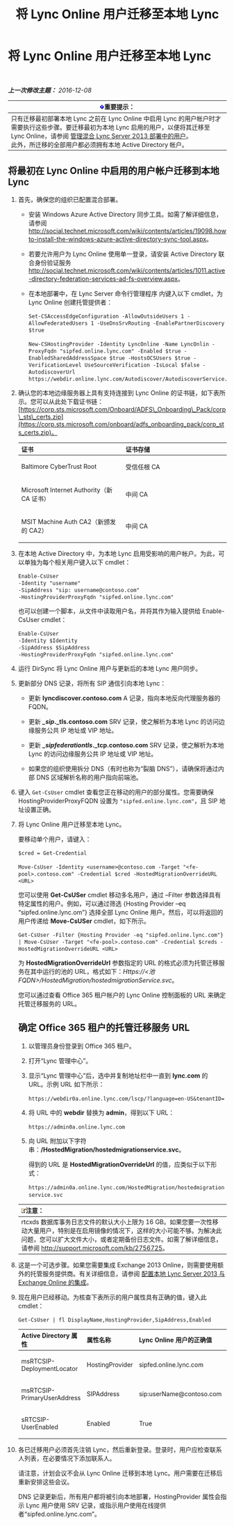 ﻿---
title: 将 Lync Online 用户迁移至本地 Lync
TOCTitle: 将 Lync Online 用户迁移至本地 Lync
ms:assetid: 0e29605b-db2d-4cbf-b6a9-15db6b9fdabc
ms:mtpsurl: https://technet.microsoft.com/zh-cn/library/Dn689115(v=OCS.15)
ms:contentKeyID: 62247371
ms.date: 06/02/2017
mtps_version: v=OCS.15
ms.translationtype: HT
---

# 将 Lync Online 用户迁移至本地 Lync

 

_**上一次修改主题：** 2016-12-08_

<table>
<thead>
<tr class="header">
<th><img src="images/Gg398794.important(OCS.15).gif" title="important" alt="important" />重要提示：</th>
</tr>
</thead>
<tbody>
<tr class="odd">
<td>只有迁移最初部署本地 Lync 之前在 Lync Online 中启用 Lync 的用户帐户时才需要执行这些步骤。要迁移最初为本地 Lync 启用的用户，以便将其迁移至 Lync Online，请参阅 <a href="lync-server-2013-administering-users-in-a-hybrid-deployment.md">管理混合 Lync Server 2013 部署中的用户</a>。<br />
此外，所迁移的全部用户都必须拥有本地 Active Directory 帐户。</td>
</tr>
</tbody>
</table>


## 将最初在 Lync Online 中启用的用户帐户迁移到本地 Lync

1.  首先，确保您的组织已配置混合部署。
    
      - 安装 Windows Azure Active Directory 同步工具。如需了解详细信息，请参阅 <http://social.technet.microsoft.com/wiki/contents/articles/19098.howto-install-the-windows-azure-active-directory-sync-tool.aspx>。
    
      - 若要允许用户为 Lync Online 使用单一登录，请安装 Active Directory 联合身份验证服务 <http://social.technet.microsoft.com/wiki/contents/articles/1011.active-directory-federation-services-ad-fs-overview.aspx>。
    
      - 在本地部署中，在 Lync Server 命令行管理程序 内键入以下 cmdlet，为 Lync Online 创建托管提供者：
        
            Set-CSAccessEdgeConfiguration -AllowOutsideUsers 1 -AllowFederatedUsers 1 -UseDnsSrvRouting -EnablePartnerDiscovery $true
        
            New-CSHostingProvider -Identity LyncOnline -Name LyncOnlin -ProxyFqdn "sipfed.online.lync.com" -Enabled $true -EnabledSharedAddressSpace $true -HostsOCSUsers $true -VerificationLevel UseSourceVerification -IsLocal $false -AutodiscoverUrl https://webdir.online.lync.com/Autodiscover/AutodiscoverService.svc/root

2.  确认您的本地边缘服务器上具有支持连接到 Lync Online 的证书链，如下表所示。您可以从此处下载证书链：[https://corp.sts.microsoft.com/Onboard/ADFS\_Onboarding\_Pack/corp\_sts\_certs.zip](https://corp.sts.microsoft.com/onboard/adfs_onboarding_pack/corp_sts_certs.zip)。
    
    
    <table>
    <colgroup>
    <col style="width: 50%" />
    <col style="width: 50%" />
    </colgroup>
    <thead>
    <tr class="header">
    <th>证书</th>
    <th>证书存储</th>
    </tr>
    </thead>
    <tbody>
    <tr class="odd">
    <td><p>Baltimore CyberTrust Root</p></td>
    <td><p>受信任根 CA</p></td>
    </tr>
    <tr class="even">
    <td><p>Microsoft Internet Authority（新 CA 证书）</p></td>
    <td><p>中间 CA</p></td>
    </tr>
    <tr class="odd">
    <td><p>MSIT Machine Auth CA2（新颁发的 CA2）</p></td>
    <td><p>中间 CA</p></td>
    </tr>
    </tbody>
    </table>


3.  在本地 Active Directory 中，为本地 Lync 启用受影响的用户帐户。为此，可以单独为每个相关用户键入以下 cmdlet：
    
        Enable-CsUser
        -Identity "username" 
        -SipAddress "sip: username@contoso.com"
        -HostingProviderProxyFqdn "sipfed.online.lync.com"
    
    也可以创建一个脚本，从文件中读取用户名，并将其作为输入提供给 Enable-CsUser cmdlet：
    
        Enable-CsUser
        -Identity $Identity 
        -SipAddress $SipAddress 
        -HostingProviderProxyFqdn "sipfed.online.lync.com"

4.  运行 DirSync 将 Lync Online 用户与更新后的本地 Lync 用户同步。

5.  更新部分 DNS 记录，将所有 SIP 通信引向本地 Lync：
    
      - 更新 **lyncdiscover.contoso.com** A 记录，指向本地反向代理服务器的 FQDN。
    
      - 更新 ***\_sip*.\_tls.contoso.com** SRV 记录，使之解析为本地 Lync 的访问边缘服务公共 IP 地址或 VIP 地址。
    
      - 更新 ***\_sipfederationtls*.\_tcp.contoso.com** SRV 记录，使之解析为本地 Lync 的访问边缘服务公共 IP 地址或 VIP 地址。
    
      - 如果您的组织使用拆分 DNS（有时也称为“裂脑 DNS”），请确保将通过内部 DNS 区域解析名称的用户指向前端池。

6.  键入 `Get-CsUser` cmdlet 查看您正在移动的用户的部分属性。您需要确保 HostingProviderProxyFQDN 设置为 `"sipfed.online.lync.com"`，且 SIP 地址设置正确。

7.  将 Lync Online 用户迁移至本地 Lync。
    
    要移动单个用户，请键入：
    
        $cred = Get-Credential
    
        Move-CsUser -Identity <username>@contoso.com -Target "<fe-pool>.contoso.com" -Credential $cred -HostedMigrationOverrideURL <URL>
    
    您可以使用 **Get-CsUSer** cmdlet 移动多名用户，通过 –Filter 参数选择具有特定属性的用户。例如，可以通过筛选 {Hosting Provider –eq “sipfed.online.lync.om”} 选择全部 Lync Online 用户。然后，可以将返回的用户传递给 **Move-CsUSer** cmdlet，如下所示。
    
        Get-CsUser -Filter {Hosting Provider -eq "sipfed.online.lync.com"} | Move-CsUser -Target "<fe-pool>.contoso.com" -Credential $creds -HostedMigrationOverrideURL <URL>
    
    为 **HostedMigrationOverrideUrl** 参数指定的 URL 的格式必须为托管迁移服务在其中运行的池的 URL，格式如下：*Https://\<池 FQDN\>/HostedMigration/hostedmigrationService.svc*。
    
    您可以通过查看 Office 365 租户帐户的 Lync Online 控制面板的 URL 来确定托管迁移服务的 URL。
    
    ## 确定 Office 365 租户的托管迁移服务 URL
    
    1.  以管理员身份登录到 Office 365 租户。
    
    2.  打开“Lync 管理中心”。
    
    3.  显示“Lync 管理中心”后，选中并复制地址栏中一直到 **lync.com** 的 URL。示例 URL 如下所示：
        
        `https://webdir0a.online.lync.com/lscp/?language=en-US&tenantID=`
    
    4.  将 URL 中的 **webdir** 替换为 **admin**，得到以下 URL：
        
        `https://admin0a.online.lync.com`
    
    5.  向 URL 附加以下字符串：**/HostedMigration/hostedmigrationservice.svc**。
        
        得到的 URL 是 **HostedMigrationOverrideUrl** 的值，应类似于以下形式：
        
        `https://admin0a.online.lync.com/HostedMigration/hostedmigrationservice.svc`
    
    <table>
    <thead>
    <tr class="header">
    <th><img src="images/Dn783119.note(OCS.15).gif" title="note" alt="note" />注意：</th>
    </tr>
    </thead>
    <tbody>
    <tr class="odd">
    <td>rtcxds 数据库事务日志文件的默认大小上限为 16 GB。如果您要一次性移动大量用户，特别是在启用镜像的情况下，这样的大小可能不够。为解决此问题，您可以扩大文件大小，或者定期备份日志文件。如需了解详细信息，请参阅 <a href="http://support.microsoft.com/kb/2756725" class="uri">http://support.microsoft.com/kb/2756725</a>。</td>
    </tr>
    </tbody>
    </table>


8.  这是一个可选步骤。如果您需要集成 Exchange 2013 Online，则需要使用额外的托管服务提供商。有关详细信息，请参阅 [配置本地 Lync Server 2013 与 Exchange Online 的集成](lync-server-2013-configuring-on-premises-lync-server-integration-with-exchange-online.md)。

9.  现在用户已经移动。为核查下表所示的用户属性具有正确的值，键入此 cmdlet：
    
        Get-CsUser | fl DisplayName,HostingProvider,SipAddress,Enabled
    
    
    <table>
    <colgroup>
    <col style="width: 25%" />
    <col style="width: 25%" />
    <col style="width: 25%" />
    <col style="width: 25%" />
    </colgroup>
    <thead>
    <tr class="header">
    <th>Active Directory 属性</th>
    <th>属性名称</th>
    <th>Lync Online 用户的正确值</th>
    <th>本地 Lync 用户的正确值</th>
    </tr>
    </thead>
    <tbody>
    <tr class="odd">
    <td><p>msRTCSIP-DeploymentLocator</p></td>
    <td><p>HostingProvider</p></td>
    <td><p>sipfed.online.lync.com</p></td>
    <td><p>SRV：</p></td>
    </tr>
    <tr class="even">
    <td><p>msRTCSIP-PrimaryUserAddress</p></td>
    <td><p>SIPAddress</p></td>
    <td><p>sip:userName@contoso.com</p></td>
    <td><p>sip:userName@contoso.com</p></td>
    </tr>
    <tr class="odd">
    <td><p>sRTCSIP-UserEnabled</p></td>
    <td><p>Enabled</p></td>
    <td><p>True</p></td>
    <td><p>True</p></td>
    </tr>
    </tbody>
    </table>


10. 各已迁移用户必须首先注销 Lync，然后重新登录。登录时，用户应检查联系人列表，在必要情况下添加联系人。
    
    请注意，计划会议不会从 Lync Online 迁移到本地 Lync。用户需要在迁移后重新安排这些会议。
    
    DNS 记录更新后，所有用户都将被引向本地部署，HostingProvider 属性会指示 Lync 用户使用 SRV 记录，或指示用户使用在线提供者“sipfed.online.lync.com”。


